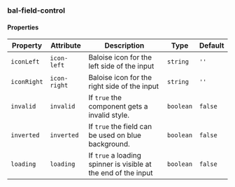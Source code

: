 ### bal-field-control
 
#### Properties

| Property    | Attribute    | Description                                                    | Type      | Default |
| ----------- | ------------ | -------------------------------------------------------------- | --------- | ------- |
| `iconLeft`  | `icon-left`  | Baloise icon for the left side of the input                    | `string`  | `''`    |
| `iconRight` | `icon-right` | Baloise icon for the right side of the input                   | `string`  | `''`    |
| `invalid`   | `invalid`    | If `true` the component gets a invalid style.                  | `boolean` | `false` |
| `inverted`  | `inverted`   | If `true` the field can be used on blue background.            | `boolean` | `false` |
| `loading`   | `loading`    | If `true` a loading spinner is visible at the end of the input | `boolean` | `false` |


 